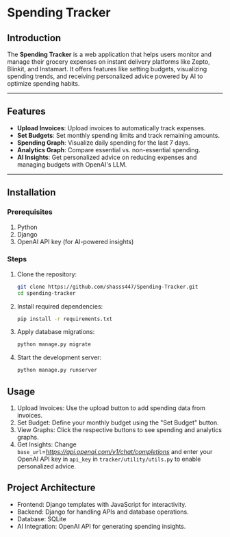 # Spending Tracker

## Introduction
The **Spending Tracker** is a web application that helps users monitor and manage their grocery expenses on instant delivery platforms like Zepto, Blinkit, and Instamart. It offers features like setting budgets, visualizing spending trends, and receiving personalized advice powered by AI to optimize spending habits.

---

## Features
- **Upload Invoices**: Upload invoices to automatically track expenses.
- **Set Budgets**: Set monthly spending limits and track remaining amounts.
- **Spending Graph**: Visualize daily spending for the last 7 days.
- **Analytics Graph**: Compare essential vs. non-essential spending.
- **AI Insights**: Get personalized advice on reducing expenses and managing budgets with OpenAI's LLM.
---

## Installation

### Prerequisites
1. Python
2. Django
3. OpenAI API key (for AI-powered insights)

### Steps
1. Clone the repository:
   ```bash
   git clone https://github.com/shasss447/Spending-Tracker.git
   cd spending-tracker
2. Install required dependencies:
   ```bash
   pip install -r requirements.txt
3. Apply database migrations:
   ```bash
   python manage.py migrate
4. Start the development server:
   ```bash
   python manage.py runserver

## Usage
1. Upload Invoices: Use the upload button to add spending data from invoices.
2. Set Budget: Define your monthly budget using the "Set Budget" button.
3. View Graphs: Click the respective buttons to see spending and analytics graphs.
4. Get Insights: Change `base_url`=*https://api.openai.com/v1/chat/completions* and enter your OpenAI API key in `api_key` in `tracker/utility/utils.py` to enable personalized advice.

## Project Architecture
- Frontend: Django templates with JavaScript for interactivity.
- Backend: Django for handling APIs and database operations.
- Database: SQLite
- AI Integration: OpenAI API for generating spending insights.